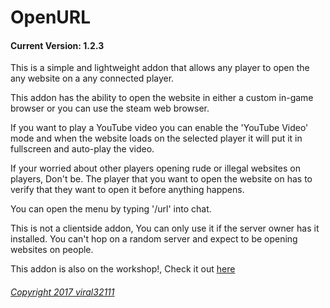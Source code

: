 OpenURL
==========
#### Current Version: 1.2.3

This is a simple and lightweight addon that allows any player to open the any website on a any connected player.

This addon has the ability to open the website in either a custom in-game browser or you can use the steam web browser.

If you want to play a YouTube video you can enable the 'YouTube Video' mode and when the website loads on the selected player it will put it in fullscreen and auto-play the video.

If your worried about other players opening rude or illegal websites on players, Don't be. The player that you want to open the website on has to verify that they want to open it before anything happens.

You can open the menu by typing '/url' into chat.

This is not a clientside addon, You can only use it if the server owner has it installed. You can't hop on a random server and expect to be opening websites on people.

This addon is also on the workshop!, Check it out [here](http://steamcommunity.com/sharedfiles/filedetails/?id=838960710)  

###### [Copyright 2017 viral32111](https://github.com/viral32111/openurl/blob/master/LICENCE)
